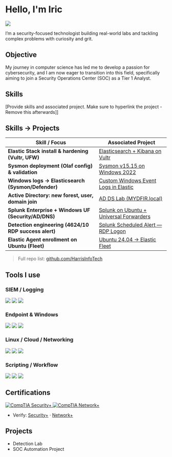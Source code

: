 # Hello, I'm Iric 
<a href="https://www.linkedin.com/in/iric-harris/"><img src="https://img.shields.io/badge/-LinkedIn-0072b1?&style=for-the-badge&logo=linkedin&logoColor=white" /></a>

I’m a security-focused technologist building real-world labs and tackling complex problems with curiosity and grit.

## Objective

My journey in computer science has led me to develop a passion for cybersecurity, and I am now eager to transition into this field, specifically aiming to join a Security Operations Center (SOC) as a Tier 1 Analyst.

## Skills
[Provide skills and associated project. Make sure to hyperlink the project - Remove this afterwards]]

## Skills → Projects
| Skill / Focus                                      | Associated Project |
|----------------------------------------------------|--------------------|
| **Elastic Stack install & hardening (Vultr, UFW)** | <a href="https://github.com/HarrisInfoTech/elasticsearch-kibana-vultr-setup">Elasticsearch + Kibana on Vultr</a> |
| **Sysmon deployment (Olaf config) & validation**   | <a href="https://github.com/HarrisInfoTech/sysmon-olaf-windows-2022-setup">Sysmon v15.15 on Windows 2022</a> |
| **Windows logs → Elasticsearch (Sysmon/Defender)** | <a href="https://github.com/HarrisInfoTech?tab=repositories&q=windows%20logs%20elasticsearch">Custom Windows Event Logs in Elastic</a> |
| **Active Directory: new forest, user, domain join**| <a href="https://github.com/HarrisInfoTech?tab=repositories&q=active%20directory">AD DS Lab (MYDFIR.local)</a> |
| **Splunk Enterprise + Windows UF (Security/AD/DNS)** | <a href="https://github.com/HarrisInfoTech?tab=repositories&q=splunk">Splunk on Ubuntu + Universal Forwarders</a> |
| **Detection engineering (4624/10 RDP success alert)** | <a href="https://github.com/HarrisInfoTech?tab=repositories&q=4624">Splunk Scheduled Alert — RDP Logon</a> |
| **Elastic Agent enrollment on Ubuntu (Fleet)**     | <a href="https://github.com/HarrisInfoTech?tab=repositories&q=elastic%20agent%20ubuntu">Ubuntu 24.04 → Elastic Fleet</a> |

> Full repo list: <a href="https://github.com/HarrisInfoTech">github.com/HarrisInfoTech</a>

## Tools I use
### SIEM / Logging
<div>
  <img src="https://img.shields.io/badge/-Elastic-005571?&style=for-the-badge&logo=Elastic&logoColor=white" />
  <img src="https://img.shields.io/badge/-Kibana-005571?&style=for-the-badge&logo=Kibana&logoColor=white" />
  <img src="https://img.shields.io/badge/-Splunk-000000?&style=for-the-badge&logo=Splunk&logoColor=white" />
</div>

### Endpoint & Windows
<div>
  <img src="https://img.shields.io/badge/-Sysmon-5A2D81?&style=for-the-badge&logoColor=white" />
  <img src="https://img.shields.io/badge/-Microsoft_Defender-00A4EF?&style=for-the-badge&logo=Microsoft&logoColor=white" />
  <img src="https://img.shields.io/badge/-Active_Directory-2672EC?&style=for-the-badge&logo=Microsoft&logoColor=white" />
</div>

### Linux / Cloud / Networking
<div>
  <img src="https://img.shields.io/badge/-Ubuntu-EB5E28?&style=for-the-badge&logo=Ubuntu&logoColor=white" />
  <img src="https://img.shields.io/badge/-Vultr-007BFC?&style=for-the-badge&logo=v&logoColor=white" />
  <img src="https://img.shields.io/badge/-UFW-333333?&style=for-the-badge&logoColor=white" />
</div>

### Scripting / Workflow
<div>
  <img src="https://img.shields.io/badge/-PowerShell-5391FE?&style=for-the-badge&logo=powershell&logoColor=white" />
  <img src="https://img.shields.io/badge/-Bash-121011?&style=for-the-badge&logo=gnubash&logoColor=white" />
  <img src="https://img.shields.io/badge/-GitHub-181717?&style=for-the-badge&logo=github&logoColor=white" />
</div>


## Certifications

<div>
  <a href="https://www.comptia.org/certifications/security" target="_blank">
    <img src="https://img.shields.io/badge/-Security%2B-EE0000?&style=for-the-badge&logo=CompTIA&logoColor=white" alt="CompTIA Security+" />
  </a>
  <a href="https://www.comptia.org/certifications/network" target="_blank">
    <img src="https://img.shields.io/badge/-Network%2B-007ACC?&style=for-the-badge&logo=CompTIA&logoColor=white" alt="CompTIA Network+" />
  </a>
</div>

- Verify: [Security+](<https://www.credly.com/badges/bb858754-c970-4e0c-9bcc-71cd6f48397e/public_url>) · [Network+](<https://www.credly.com/badges/5e303e85-fcd8-4f4b-a109-ded67a420fd8/public_url>)


## Projects
- Detection Lab
- SOC Automation Project
